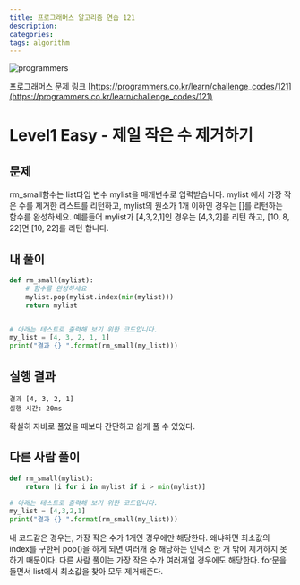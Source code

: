 ```yaml
---
title: 프로그래머스 알고리즘 연습 121
description: 
categories: 
tags: algorithm
---
```


![programmers](https://cdn-images-1.medium.com/max/1600/0*ZHyLx3O4EV7AM9hr.)

프로그래머스 문제 링크 [https://programmers.co.kr/learn/challenge_codes/121](https://programmers.co.kr/learn/challenge_codes/121)

# Level1 Easy - 제일 작은 수 제거하기

## 문제

rm_small함수는 list타입 변수 mylist을 매개변수로 입력받습니다.
mylist 에서 가장 작은 수를 제거한 리스트를 리턴하고, mylist의 원소가 1개 이하인 경우는 []를 리턴하는 함수를 완성하세요.
예를들어 mylist가 [4,3,2,1]인 경우는 [4,3,2]를 리턴 하고, [10, 8, 22]면 [10, 22]를 리턴 합니다.

## 내 풀이

```python
def rm_small(mylist):
    # 함수를 완성하세요
    mylist.pop(mylist.index(min(mylist)))
    return mylist


# 아래는 테스트로 출력해 보기 위한 코드입니다.
my_list = [4, 3, 2, 1, 1]
print("결과 {} ".format(rm_small(my_list)))
```

## 실행 결과

```text
결과 [4, 3, 2, 1]
실행 시간: 20ms
```

확실히 자바로 풀었을 때보다 간단하고 쉽게 풀 수 있었다.

## 다른 사람 풀이

```python
def rm_small(mylist):
    return [i for i in mylist if i > min(mylist)]

# 아래는 테스트로 출력해 보기 위한 코드입니다.
my_list = [4,3,2,1]
print("결과 {} ".format(rm_small(my_list)))
```

내 코드같은 경우는, 가장 작은 수가 1개인 경우에만 해당한다. 왜냐하면 최소값의 index를 구한뒤 pop()을 하게 되면 여러개 중 해당하는 인덱스 한 개 밖에 제거하지 못하기 때문이다. 다른 사람 풀이는 가장 작은 수가 여러개일 경우에도 해당한다. for문을 돌면서 list에서 최소값을 찾아 모두 제거해준다.